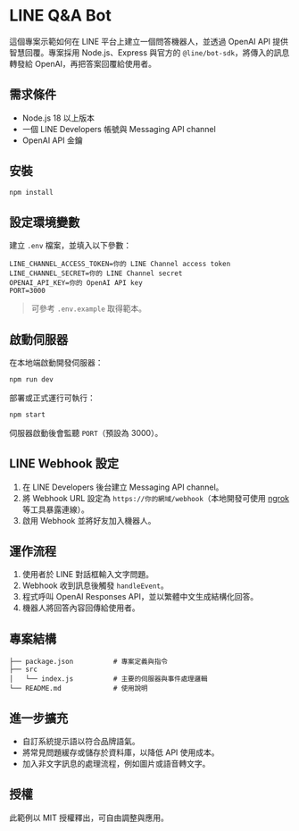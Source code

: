 # LINE Q&A Bot

這個專案示範如何在 LINE 平台上建立一個問答機器人，並透過 OpenAI API 提供智慧回覆。專案採用 Node.js、Express 與官方的 `@line/bot-sdk`，將傳入的訊息轉發給 OpenAI，再把答案回覆給使用者。

## 需求條件

- Node.js 18 以上版本
- 一個 LINE Developers 帳號與 Messaging API channel
- OpenAI API 金鑰

## 安裝

```bash
npm install
```

## 設定環境變數

建立 `.env` 檔案，並填入以下參數：

```
LINE_CHANNEL_ACCESS_TOKEN=你的 LINE Channel access token
LINE_CHANNEL_SECRET=你的 LINE Channel secret
OPENAI_API_KEY=你的 OpenAI API key
PORT=3000
```

> 可參考 `.env.example` 取得範本。

## 啟動伺服器

在本地端啟動開發伺服器：

```bash
npm run dev
```

部署或正式運行可執行：

```bash
npm start
```

伺服器啟動後會監聽 `PORT`（預設為 3000）。

## LINE Webhook 設定

1. 在 LINE Developers 後台建立 Messaging API channel。
2. 將 Webhook URL 設定為 `https://你的網域/webhook`（本地開發可使用 [ngrok](https://ngrok.com/) 等工具暴露連線）。
3. 啟用 Webhook 並將好友加入機器人。

## 運作流程

1. 使用者於 LINE 對話框輸入文字問題。
2. Webhook 收到訊息後觸發 `handleEvent`。
3. 程式呼叫 OpenAI Responses API，並以繁體中文生成結構化回答。
4. 機器人將回答內容回傳給使用者。

## 專案結構

```
├── package.json          # 專案定義與指令
├── src
│   └── index.js          # 主要的伺服器與事件處理邏輯
└── README.md             # 使用說明
```

## 進一步擴充

- 自訂系統提示語以符合品牌語氣。
- 將常見問題緩存或儲存於資料庫，以降低 API 使用成本。
- 加入非文字訊息的處理流程，例如圖片或語音轉文字。

## 授權

此範例以 MIT 授權釋出，可自由調整與應用。
